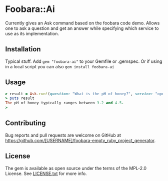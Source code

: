 # Foobara::Ai

Currently gives an Ask command based on the foobara code demo. Allows one
to ask a question and get an answer while specifying which service to use as
its implementation.

## Installation

Typical stuff. Add `gem "foobara-ai"` to your Gemfile or .gemspec. Or if using in a local script you can also
`gem install foobara-ai`

## Usage

```ruby
> result = Ask.run!(question: "What is the pH of honey?", service: "open-ai")
> puts result
The pH of honey typically ranges between 3.2 and 4.5.
>
```

## Contributing

Bug reports and pull requests are welcome on GitHub
at https://github.com/[USERNAME]/foobara-empty_ruby_project_generator.

## License

The gem is available as open source under the terms of the MPL-2.0 License.
See [LICENSE.txt](LICENSE.txt) for more info.

